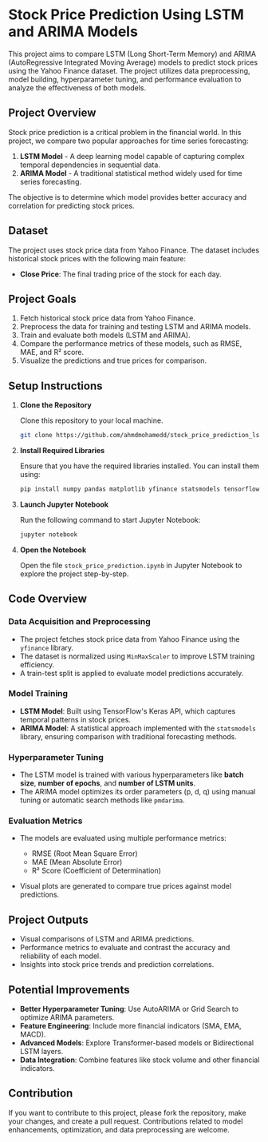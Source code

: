 # Stock Price Prediction Using LSTM and ARIMA Models

This project aims to compare LSTM (Long Short-Term Memory) and ARIMA (AutoRegressive Integrated Moving Average) models to predict stock prices using the Yahoo Finance dataset. The project utilizes data preprocessing, model building, hyperparameter tuning, and performance evaluation to analyze the effectiveness of both models.

## Project Overview

Stock price prediction is a critical problem in the financial world. In this project, we compare two popular approaches for time series forecasting:

1. **LSTM Model** - A deep learning model capable of capturing complex temporal dependencies in sequential data.
2. **ARIMA Model** - A traditional statistical method widely used for time series forecasting.

The objective is to determine which model provides better accuracy and correlation for predicting stock prices.

## Dataset

The project uses stock price data from Yahoo Finance. The dataset includes historical stock prices with the following main feature:

- **Close Price**: The final trading price of the stock for each day.

## Project Goals

1. Fetch historical stock price data from Yahoo Finance.
2. Preprocess the data for training and testing LSTM and ARIMA models.
3. Train and evaluate both models (LSTM and ARIMA).
4. Compare the performance metrics of these models, such as RMSE, MAE, and R² score.
5. Visualize the predictions and true prices for comparison.

## Setup Instructions

1. **Clone the Repository**

   Clone this repository to your local machine.

   ```bash
   git clone https://github.com/ahmdmohamedd/stock_price_prediction_lstm_arima.git
   ```

2. **Install Required Libraries**

   Ensure that you have the required libraries installed. You can install them using:

   ```bash
   pip install numpy pandas matplotlib yfinance statsmodels tensorflow scikit-learn pmdarima
   ```

3. **Launch Jupyter Notebook**

   Run the following command to start Jupyter Notebook:

   ```bash
   jupyter notebook
   ```

4. **Open the Notebook**

   Open the file `stock_price_prediction.ipynb` in Jupyter Notebook to explore the project step-by-step.

## Code Overview

### Data Acquisition and Preprocessing

- The project fetches stock price data from Yahoo Finance using the `yfinance` library.
- The dataset is normalized using `MinMaxScaler` to improve LSTM training efficiency.
- A train-test split is applied to evaluate model predictions accurately.

### Model Training

- **LSTM Model**: Built using TensorFlow's Keras API, which captures temporal patterns in stock prices.
- **ARIMA Model**: A statistical approach implemented with the `statsmodels` library, ensuring comparison with traditional forecasting methods.

### Hyperparameter Tuning

- The LSTM model is trained with various hyperparameters like **batch size**, **number of epochs**, and **number of LSTM units**.
- The ARIMA model optimizes its order parameters (p, d, q) using manual tuning or automatic search methods like `pmdarima`.

### Evaluation Metrics

- The models are evaluated using multiple performance metrics:
  - RMSE (Root Mean Square Error)
  - MAE (Mean Absolute Error)
  - R² Score (Coefficient of Determination)
  
- Visual plots are generated to compare true prices against model predictions.

## Project Outputs

- Visual comparisons of LSTM and ARIMA predictions.
- Performance metrics to evaluate and contrast the accuracy and reliability of each model.
- Insights into stock price trends and prediction correlations.

## Potential Improvements

- **Better Hyperparameter Tuning**: Use AutoARIMA or Grid Search to optimize ARIMA parameters.
- **Feature Engineering**: Include more financial indicators (SMA, EMA, MACD).
- **Advanced Models**: Explore Transformer-based models or Bidirectional LSTM layers.
- **Data Integration**: Combine features like stock volume and other financial indicators.

## Contribution

If you want to contribute to this project, please fork the repository, make your changes, and create a pull request. Contributions related to model enhancements, optimization, and data preprocessing are welcome.
